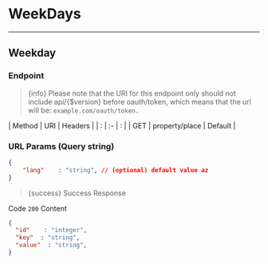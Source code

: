 # WeekDays

---


<a name="places_category"></a>
## Weekday

### Endpoint
> {info} Please note that the URI for this endpoint only should not include api/{$version} before oauth/token, which means that the url will be: `example.com/oauth/token.` 

| Method | URI   | Headers |
| : |   :-   |  :  |
| GET |   property/place  |  Default  |


### URL Params (Query string)
```json 
{
    "lang"    : "string", // (optional) default value az
}
```

> {success} Success Response

Code `200`
Content

```json 
{
  "id"    : "integer",
  "key"  : "string",
  "value"  : "string",
}
```
